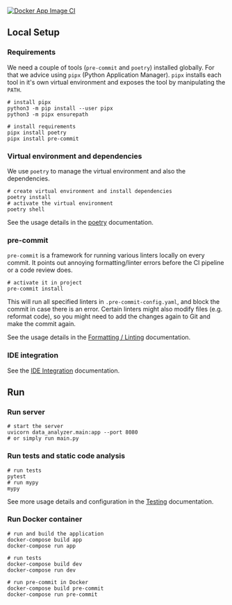 [![Docker App Image CI](https://github.com/brandstaetter/LinzNetzDataReader/actions/workflows/docker-app-image.yml/badge.svg)](https://github.com/brandstaetter/LinzNetzDataReader/actions/workflows/docker-app-image.yml)

## Local Setup

###	Requirements

We need a couple of tools (`pre-commit` and `poetry`) installed globally.
For that we advice using `pipx` (Python Application Manager).
`pipx` installs each tool in it's own virtual environment and exposes the tool by manipulating the `PATH`.

```shell
# install pipx
python3 -m pip install --user pipx
python3 -m pipx ensurepath

# install requirements
pipx install poetry
pipx install pre-commit
```

### Virtual environment and dependencies

We use `poetry` to manage the virtual environment and also the dependencies.

```shell
# create virtual environment and install dependencies
poetry install
# activate the virtual environment
poetry shell
```

See the usage details in the [poetry](./docs/poetry.md) documentation.

### pre-commit

`pre-commit` is a framework for running various linters locally on every commit.
It points out annoying formatting/linter errors before the CI pipeline or a code review does.

```shell
# activate it in project
pre-commit install
```

This will run all specified linters in `.pre-commit-config.yaml`, and block the commit in case there is an error. Certain linters might also modify files (e.g. reformat code), so you might need to add the changes again to Git and make the commit again.

See the usage details in the [Formatting / Linting](./docs/formatting-linting.md) documentation.

### IDE integration

See the [IDE Integration](./docs/ide_integration.md) documentation.

## Run

### Run server

```shell
# start the server
uvicorn data_analyzer.main:app --port 8080
# or simply run main.py
```

### Run tests and static code analysis

```shell
# run tests
pytest
# run mypy
mypy 
```

See more usage details and configuration in the [Testing](./docs/testing.md) documentation.

### Run Docker container

```shell
# run and build the application
docker-compose build app
docker-compose run app

# run tests
docker-compose build dev
docker-compose run dev

# run pre-commit in Docker
docker-compose build pre-commit
docker-compose run pre-commit
```
